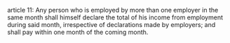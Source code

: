 article 11: 
Any person who is employed by more than one employer in the same month shall himself declare the total of his income from employment during said month, irrespective of declarations made by employers; and shall pay within one month of the coming month. 
<ul>
</ul>